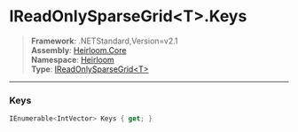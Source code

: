 # IReadOnlySparseGrid\<T>.Keys

> **Framework**: .NETStandard,Version=v2.1  
> **Assembly**: [Heirloom.Core][0]  
> **Namespace**: [Heirloom][0]  
> **Type**: [IReadOnlySparseGrid\<T>][1]

--------------------------------------------------------------------------------

### Keys

```cs
IEnumerable<IntVector> Keys { get; }
```

[0]: ../Heirloom.Core.md
[1]: Heirloom.IReadOnlySparseGrid[T].md
